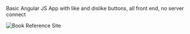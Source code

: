 Basic Angular JS App with like and dislike buttons, all front end, no server connect

![Book Reference Site](http://i.imgur.com/f8j1CN5.png)
